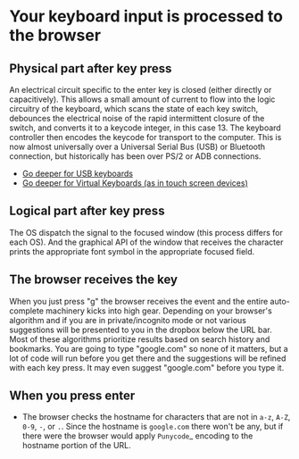# Your keyboard input is processed to the browser

## Physical part after key press

An electrical circuit specific to the enter key is closed (either directly or capacitively). This allows a small amount of current to flow into the logic circuitry of the keyboard, which scans the state of each key switch, debounces the electrical noise of the rapid intermittent closure of the switch, and converts it to a keycode integer, in this case 13. The keyboard controller then encodes the keycode for transport to the computer. This is now almost universally over a Universal Serial Bus (USB) or Bluetooth connection, but historically has been over PS/2 or ADB connections.

- [Go deeper for USB keyboards](./usb_keyboards/)
- [Go deeper for Virtual Keyboards (as in touch screen devices)](./touchescreens/)

## Logical part after key press

The OS dispatch the signal to the focused window (this process differs for each OS). And the graphical API of the window that receives the character prints the appropriate font symbol in the appropriate focused field.

## The browser receives the key

When you just press "g" the browser receives the event and the entire auto-complete machinery kicks into high gear. Depending on your browser's algorithm and if you are in private/incognito mode or not various suggestions will be presented to you in the dropbox below the URL bar. Most of these algorithms prioritize results based on search history and bookmarks. You are going to type "google.com" so none of it matters, but a lot of code will run before you get there and the suggestions will be refined with each key press. It may even suggest "google.com" before you type it.

## When you press enter

- The browser checks the hostname for characters that are not in ``a-z``, ``A-Z``, ``0-9``, ``-``, or ``.``. Since the hostname is ``google.com`` there won't be any, but if there were the browser would apply `Punycode`_ encoding to the hostname portion of the URL.
